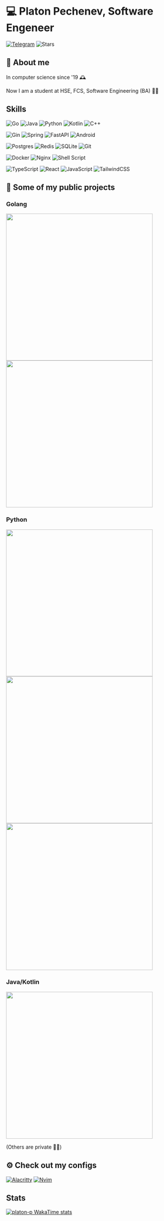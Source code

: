 # 💻 Platon Pechenev, Software Engeneer

[![Telegram](https://img.shields.io/badge/@bibbob-0077B5?style=flat&logo=telegram&logoColor=white)](https://t.me/bibbob)
![Stars](https://img.shields.io/github/stars/platon-p)

## 📕 About me

In computer science since '19 🕰️

Now I am a student at HSE, FCS, Software Engineering (BA) 🧑‍🔬

## Skills

![Go](https://img.shields.io/badge/go-%2300ADD8.svg?style=for-the-badge&logo=go&logoColor=white)
![Java](https://img.shields.io/badge/java-%23ED8B00.svg?style=for-the-badge&logo=openjdk&logoColor=white)
![Python](https://img.shields.io/badge/python-3670A0?style=for-the-badge&logo=python&logoColor=ffdd54)
![Kotlin](https://img.shields.io/badge/kotlin-%237F52FF.svg?style=for-the-badge&logo=kotlin&logoColor=white)
![C++](https://img.shields.io/badge/c++-%2300599C.svg?style=for-the-badge&logo=c%2B%2B&logoColor=white)

![Gin](https://img.shields.io/badge/gin-%23008ECF.svg?style=for-the-badge&logo=gin&logoColor=white)
![Spring](https://img.shields.io/badge/spring-%236DB33F.svg?style=for-the-badge&logo=spring&logoColor=white)
![FastAPI](https://img.shields.io/badge/FastAPI-005571?style=for-the-badge&logo=fastapi)
![Android](https://img.shields.io/badge/Android-3DDC84?style=for-the-badge&logo=android&logoColor=white)

![Postgres](https://img.shields.io/badge/postgres-%23316192.svg?style=for-the-badge&logo=postgresql&logoColor=white)
![Redis](https://img.shields.io/badge/redis-%23DD0031.svg?style=for-the-badge&logo=redis&logoColor=white)
![SQLite](https://img.shields.io/badge/sqlite-%2307405e.svg?style=for-the-badge&logo=sqlite&logoColor=white)
![Git](https://img.shields.io/badge/git-%23F05033.svg?style=for-the-badge&logo=git&logoColor=white)

![Docker](https://img.shields.io/badge/docker-%230db7ed.svg?style=for-the-badge&logo=docker&logoColor=white)
![Nginx](https://img.shields.io/badge/nginx-%23009639.svg?style=for-the-badge&logo=nginx&logoColor=white)
![Shell Script](https://img.shields.io/badge/shell-121011.svg?style=for-the-badge&logo=gnu-bash&logoColor=white)

![TypeScript](https://img.shields.io/badge/typescript-%23007ACC.svg?style=for-the-badge&logo=typescript&logoColor=white)
![React](https://img.shields.io/badge/react-20232a.svg?style=for-the-badge&logo=react&logoColor=%2361DAFB)
![JavaScript](https://img.shields.io/badge/javascript-%23323330.svg?style=for-the-badge&logo=javascript&logoColor=%23F7DF1E)
![TailwindCSS](https://img.shields.io/badge/tailwindcss-%2338B2AC.svg?style=for-the-badge&logo=tailwind-css&logoColor=white)

## 🧪 Some of my public projects

### Golang

<a href="https://github.com/platon-p/flipside">
  <img width=400 align="center" src="https://github-readme-stats.vercel.app/api/pin/?username=platon-p&repo=flipside&card_width=400">
</a>
<a href="https://github.com/platon-p/congratulations_api_go">
  <img width=400 align="center" src="https://github-readme-stats.vercel.app/api/pin/?username=platon-p&repo=congratulations_api_go">
</a>

### Python

<a href="https://github.com/platon-p/smshub_py">
  <img width=400 align="center" src="https://github-readme-stats.vercel.app/api/pin/?username=platon-p&repo=smshub_py&card_width=400">
</a>
<a href="https://github.com/platon-p/django_digit_visit">
  <img width=400 align="center" src="https://github-readme-stats.vercel.app/api/pin/?username=platon-p&repo=django_digit_visit">
</a>
<a href="https://github.com/platon-p/flaskProject2">
  <img width=400 align="center" src="https://github-readme-stats.vercel.app/api/pin/?username=platon-p&repo=flaskProject2">
</a>

### Java/Kotlin

<a href="https://github.com/platon-p/CongratulationsApp">
  <img width=400 align="center" src="https://github-readme-stats.vercel.app/api/pin/?username=platon-p&repo=CongratulationsApp">
</a>

(Others are private 😶‍🌫️)

## ⚙️ Check out my configs

[![Alacritty](https://img.shields.io/badge/alacritty-black?style=for-the-badge&logo=alacritty)](https://github.com/platon-p/alacritty-config)
[![Nvim](https://img.shields.io/badge/nvim-57A143?style=for-the-badge&logo=neovim&logoColor=white)](https://github.com/platon-p/nvim-config)

## Stats

[![platon-p WakaTime stats](https://github-readme-stats.vercel.app/api/wakatime?username=plaonp&langs_count=10&layout=compact)](https://wakatime.com/@plaonp)
